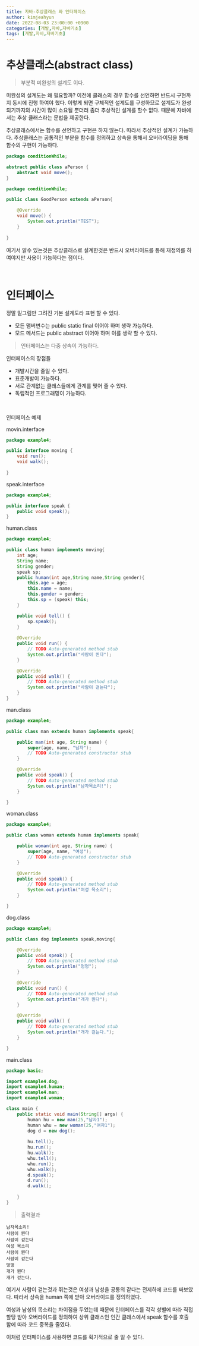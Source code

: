 ```yaml
---
title: 자바-추상클래스 와 인터페이스
author: kimjeahyun
date: 2022-08-03 23:00:00 +0900
categories: [개발,자바,자바기초]
tags: [개발,자바,자바기초]
---
```


# 추상클래스(abstract class)

> 부분적 미완성의 설계도 이다.

미완성의 설계도는 왜 필요할까? 이전에 클래스의 경우 함수를 선언하면 반드시 구현까지 동시에 진행 하여야 했다. 이렇게 되면 구체적인 설계도를 구성하므로 설계도가 완성되기까지의 시간이 많이 소요될 뿐더러 좀더 추상적인 설계를 할수 없다. 때문에 자바에서는 추상 클래스라는 문법을 제공한다. 

추상클래스에서는 함수를 선언하고 구현은 하지 않는다. 따라서 추상적인 설계가 가능하다. 추상클래스는 공통적인 부분을 함수를 정의하고 상속을 통해서 오버라이딩을 통해 함수의 구현이 가능하다.

```java
package conditionWhile;

abstract public class aPerson {
	abstract void move();
}
```

```java
package conditionWhile;

public class GoodPerson extends aPerson{

	@Override
	void move() {
		System.out.println("TEST");
	}
	
}

```

여기서 알수 있는것은 추상클래스로 설계한것은 반드시 오버라이드를 통해 재정의를 하여야지만 사용이 가능하다는 점이다.

<br>

# 인터페이스

정말 밑그림만 그려진 기본 설계도라 표현 할 수 있다.


-   모든 맴버변수는 public static final 이어야 하며 생략 가능하다.
-   모드 메서드는 public abstract 이어야 하며 이를 생략 할 수 있다.

> 인터페이스는 다중 상속이 가능하다. 


인터페이스의 장점들

-   개발시간을 줄일 수 있다.
-   표준개발이 가능하다.
-   서로 관계없는 클래스들에게 관계를 맺어 줄 수 있다.
-   독립적인 프로그래밍이 가능하다.



<br>

인터페이스 예제

movin.interface

```java
package example4;

public interface moving {
	void run();
	void walk();
	
}
```

speak.interface

```java
package example4;

public interface speak {
	public void speak();
}

```

human.class

```java
package example4;

public class human implements moving{
	int age;
	String name;
	String gender;
	speak sp;
	public human(int age,String name,String gender){
		this.age = age;
		this.name = name;
		this.gender = gender;
		this.sp = (speak) this;
	}

	public void tell() {
		sp.speak();
	}
	
	@Override
	public void run() {
		// TODO Auto-generated method stub
		System.out.println("사람이 뛴다");
	}

	@Override
	public void walk() {
		// TODO Auto-generated method stub
		System.out.println("사람이 걷는다");
	}
}

```

man.class

```java
package example4;

public class man extends human implements speak{

	public man(int age, String name) {
		super(age, name, "남자");
		// TODO Auto-generated constructor stub
	}

	@Override
	public void speak() {
		// TODO Auto-generated method stub
		System.out.println("남자목소리!");
	}

}

```

woman.class

```java
package example4;

public class woman extends human implements speak{

	public woman(int age, String name) {
		super(age, name, "여성");
		// TODO Auto-generated constructor stub
	}

	@Override
	public void speak() {
		// TODO Auto-generated method stub
		System.out.println("여성 목소리");
	}

}

```

dog.class

```java
package example4;

public class dog implements speak,moving{

	@Override
	public void speak() {
		// TODO Auto-generated method stub
		System.out.println("멍멍");
	}

	@Override
	public void run() {
		// TODO Auto-generated method stub
		System.out.println("개가 뛴다");
	}

	@Override
	public void walk() {
		// TODO Auto-generated method stub
		System.out.println("개가 걷는다.");
	}

}

```

main.class

```java
package basic;

import example4.dog;
import example4.human;
import example4.man;
import example4.woman;

class main {
	public static void main(String[] args) {	
		human hu = new man(25,"남자1");
		human whu = new woman(25,"여자1");
		dog d = new dog();
		
		hu.tell();
		hu.run();
		hu.walk();
		whu.tell();
		whu.run();
		whu.walk();
		d.speak();
		d.run();
		d.walk();
		
	}
}

```

>출력결과

~~~
남자목소리!
사람이 뛴다
사람이 걷는다
여성 목소리
사람이 뛴다
사람이 걷는다
멍멍
개가 뛴다
개가 걷는다.
~~~

여기서 사람이 걷는것과 뛰는것은 여성과 남성을 공통의 같다는 전제하에 
코드를 짜보았다. 따라서 상속을 human 쪽에 받아 오버라이드를 정의하였다.

여성과 남성의 목소리는 차이점을 두었는데 때문에 인터페이스를 각각 성별에 따라 직접 할당 받아 오버라이드를 정의하여 상위 클래스인 인간 클래스에서 speak 함수를 호출함에 따라 코드 중복을 줄였다.

이처럼 인터페이스를 사용하면 코드를 획기적으로 줄 일 수 있다.